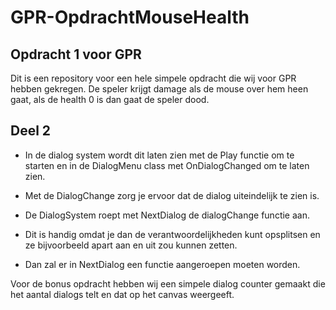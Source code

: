 # GPR-OpdrachtMouseHealth
## Opdracht 1 voor GPR

Dit is een repository voor een hele simpele opdracht die wij voor GPR hebben gekregen. De speler krijgt damage als de mouse over hem heen gaat, als de health 0 is dan gaat de speler dood.

## Deel 2

- In de dialog system wordt dit laten zien met de Play functie om te starten en in de DialogMenu class met OnDialogChanged om te laten zien.

- Met de DialogChange zorg je ervoor dat de dialog uiteindelijk te zien is.

- De DialogSystem roept met NextDialog de dialogChange functie aan.

- Dit is handig omdat je dan de verantwoordelijkheden kunt opsplitsen en ze bijvoorbeeld apart aan en uit zou kunnen zetten.

- Dan zal er in NextDialog een functie aangeroepen moeten worden.

Voor de bonus opdracht hebben wij een simpele dialog counter gemaakt die het aantal dialogs telt en dat op het canvas weergeeft.
